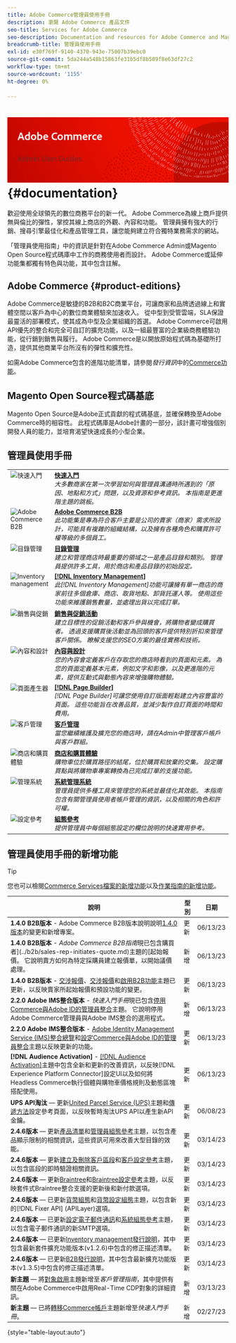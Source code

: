 ```yaml
---
title: Adobe Commerce管理員使用手冊
description: 瀏覽 Adobe Commerce 產品文件
seo-title: Services for Adobe Commerce
seo-description: Documentation and resources for Adobe Commerce and Magento Open Source users working in the Admin.
breadcrumb-title: 管理員使用手冊
exl-id: e30f769f-9140-4370-943e-75007b39ebc0
source-git-commit: 5da244a548b15863fe31b5df8b509f8e63df27c2
workflow-type: tm+mt
source-wordcount: '1155'
ht-degree: 0%

---
```


# <!-- use banner as heading -->![管理檔案](./assets/banner-user-home.png) {#documentation}

歡迎使用全球領先的數位商務平台的新一代。 Adobe Commerce為線上商戶提供無與倫比的彈性，掌控其線上商店的外觀、內容和功能。 管理員擁有強大的行銷、搜尋引擎最佳化和產品管理工具，讓您能夠建立符合獨特業務需求的網站。

「管理員使用指南」中的資訊是針對在Adobe Commerce Admin或Magento Open Source程式碼庫中工作的商務使用者而設計。 Adobe Commerce或延伸功能集都獨有特色與功能，其中包含註解。

## Adobe Commerce {#product-editions}

Adobe Commerce是敏捷的B2B和B2C商業平台，可讓商家和品牌透過線上和實體空間以客戶為中心的數位商業體驗來加速收入。 從中型到受管雲端，SLA保證最靈活的部署模式，使其成為中型及企業組織的首選。 Adobe Commerce可啟用API優先的整合和完全可自訂的擴充功能，以及一組最豐富的企業級商務體驗功能，從行銷到銷售與履行。 Adobe Commerce是以開放原始程式碼為基礎所打造，提供其他商業平台所沒有的彈性和擴充性。

如需Adobe Commerce包含的進階功能清單，請參閱&#x200B;_發行資訊_&#x200B;中的[Commerce功能](https://experienceleague.adobe.com/docs/commerce-operations/release/features.html?lang=en)。

## Magento Open Source程式碼基底

Magento Open Source是Adobe正式貢獻的程式碼基底，並確保轉換至Adobe Commerce時的相容性。 此程式碼庫是Adobe計畫的一部分，該計畫可增強個別開發人員的能力，並培育渴望快速成長的小型企業。

## 管理員使用手冊

<table>
<tr>
   <td valign="top" width="60px">
       <img alt="快速入門" src="./assets/icon-lightbulb.svg" width="40" height="40" /></td>
   <td valign="top">
   <a href="https://experienceleague.adobe.com/docs/commerce-admin/start/guide-overview.html"><strong>快速入門</strong></a>
    <div>
    <em>大多數商家在第一次學習如何與管理員溝通時所遇到的「原因、地點和方式」問題，以及資源和參考資訊。 本指南是更進階主題的跳板。</em>
    <br> </div>
  </td>
  </tr>
<tr>
  <td valign="top">
      <img alt="Adobe Commerce B2B" src="./assets/icon-building.svg" width="40" height="40"/></td>
   <td valign="top"><a href="https://experienceleague.adobe.com/docs/commerce-admin/b2b/guide-overview.html"><strong>Adobe Commerce B2B</strong></a>
    <div><em>此功能集是專為符合客戶主要是公司的賣家（商家）需求所設計，可能具有複雜的組織結構，以及擁有各種角色和購買許可權等級的多個員工。</em>
    <br></div>
  </td>
</tr>
<tr>
  <td valign="top">
    <img alt="目錄管理" src="./assets/icon-shop.svg" width="40" height="40"/></td>
   <td valign="top"><a href="https://experienceleague.adobe.com/docs/commerce-admin/catalog/guide-overview.html"><strong>目錄管理</strong></a>
    <div><em>建立和管理商店時最重要的領域之一是產品目錄和類別。 管理員提供許多工具，用於商店和產品目錄的初始設定。</em>
    <br></div>
  </td>
    </tr>
<tr>
    <td valign="top">
       <img alt="Inventory management" src="./assets/icon-transfer.svg" width="40" height="40"/></td>
   <td valign="top"><a href="https://experienceleague.adobe.com/docs/commerce-admin/inventory/guide-overview.html"> <strong>[!DNL Inventory Management]</strong></a>
    <div><em>此[!DNL Inventory Management]功能可讓擁有單一商店的商家前往多個倉庫、商店、取貨地點、卸貨託運人等。 使用這些功能來維護銷售數量，並處理出貨以完成訂單。</em></div>
  </td>
</tr>
<tr>
    <td valign="top">
       <img alt="銷售與促銷" src="./assets/icon-labels.svg" width="40" height="40"/></td>
   <td valign="top"><a href="https://experienceleague.adobe.com/docs/commerce-admin/marketing/guide-overview.html"> <strong>銷售與促銷活動</strong></a>
    <div><em>建立目標性的促銷活動和客戶參與機會，將購物者變成購買者。 透過支援購買後活動並為回頭的客戶提供特別折扣來管理客戶關係。 瞭解支援您的SEO方案的最佳實務和技術。</em></div>
  </td>
</tr>
<tr>
    <td valign="top">
       <img alt="內容和設計" src="./assets/icon-color-wheel.svg" width="40" height="40"/></td>
   <td valign="top"><a href="https://experienceleague.adobe.com/docs/commerce-admin/content-design/guide-overview.html"> <strong>內容與設計</strong></a>
    <div><em>您的內容會定義客戶在存取您的商店時看到的頁面和元素。 為您的頁面定義基本元素，例如文字和影像，以及更進階的元素，提供互動式與動態內容來增強購物體驗。</em></div>
  </td>
</tr>
<tr>
    <td valign="top">
       <img alt="頁面產生器" src="./assets/icon-web-pages.svg" width="40" height="40"/></td>
   <td valign="top"><a href="https://experienceleague.adobe.com/docs/commerce-admin/page-builder/guide-overview.html"> <strong>[!DNL Page Builder]</strong></a>
    <div><em>[!DNL Page Builder]可讓您使用自訂版面輕鬆建立內容豐富的頁面。 這些功能旨在改善品質，並減少製作自訂頁面的時間和費用。</em></div>
  </td>
</tr>
<tr>
    <td valign="top">
       <img alt="客戶管理" src="./assets/icon-demographic.svg" width="40" height="40"/></td>
   <td valign="top"><a href="https://experienceleague.adobe.com/docs/commerce-admin/customers/guide-overview.html"> <strong>客戶管理</strong></a>
    <div><em>當您繼續維護及擴充您的商店時，請在Admin中管理客戶帳戶與客戶群組。</em></div>
  </td>
</tr>
<tr>
    <td valign="top">
       <img alt="商店和購買體驗" src="./assets/icon-shopping-cart.svg" width="40" height="40"/></td>
   <td valign="top"><a href="https://experienceleague.adobe.com/docs/commerce-admin/stores-sales/guide-overview.html"> <strong>商店和購買體驗</strong></a>
    <div><em>購物車位於購買路徑的結尾，位於購買和放棄的交集。 設定購買點與將購物車專案轉換為已完成訂單的支援功能。</em></div>
  </td>
</tr>
<tr>
    <td valign="top">
       <img alt="管理系統" src="./assets/icon-globe-grid.svg" width="40" height="40"/></td>
   <td valign="top"><a href="https://experienceleague.adobe.com/docs/commerce-admin/systems/guide-overview.html"> <strong>系統管理系統</strong></a>
    <div><em>管理員提供多種工具來管理您的系統並最佳化其效能。 本指南包含有關管理員使用者帳戶管理的資訊，以及相關的角色和許可權。</em></div>
  </td>
</tr>
<tr>
    <td valign="top">
       <img alt="設定參考" src="./assets/icon-settings.svg" width="40" height="40"/></td>
   <td valign="top"><a href="https://experienceleague.adobe.com/docs/commerce-admin/config/guide-overview.html"> <strong>組態參考</strong></a>
    <div><em>提供管理員中每個組態設定的欄位說明的快速實用參考。</em></div>
  </td>
</tr>
</table>

## 管理員使用手冊的新增功能

>[!TIP]
>
>您也可以檢閱[Commerce Services檔案的新增功能](https://experienceleague.adobe.com/docs/commerce/user-guides/home.html#what%E2%80%99s-new)以及[作業指南的新增功能](https://experienceleague.adobe.com/docs/commerce-operations/operational-guides/home.html#what%E2%80%99s-new)。

| 說明 | 型別 | 日期 |
| ----------- | ---- | ---- |
| **1.4.0 B2B版本** - Adobe Commerce B2B版本說明說明[1.4.0版本](../b2b/release-notes.md#b2b-v140)的變更和新增專案。 | 更新 | 06/13/23 |
| **1.4.0 B2B版本** - _Adobe Commerce B2B指南_&#x200B;現已包含購買者](../b2b/sales-rep-initiates-quote.md)主題的[起始報價。 它說明賣方如何為特定採購員建立報價單，以開始議價處理。 | 新增 | 06/13/23 |
| **1.4.0 B2B版本** - [交涉報價](../b2b/quote-price-negotiation.md)、[交涉報價](../b2b/quotes.md)和[啟用B2B功能](../b2b/enable-basic-features.md)主題已更新，以反映賣家所起始報價和預設功能的變更。 | 更新 | 06/13/23 |
| **2.2.0 Adobe IMS整合版本** - _快速入門手冊_&#x200B;現已包含[停用Commerce與Adobe ID的管理員整合](../getting-started/adobe-ims-disable.md)主題。 它說明停用Adobe Commerce管理員與Adobe IMS整合的選用程式。 | 新增 | 06/13/23 |
| **2.2.0 Adobe IMS整合版本** - [Adobe Identity Management Service (IMS)整合總覽](../getting-started/adobe-ims-integration-overview.md)和[設定Commerce與Adobe ID的管理員整合](../getting-started/adobe-ims-config.md)主題以反映更新的功能。 | 更新 | 06/13/23 |
| **[!DNL Audience Activation]** - [[!DNL Audience Activation]](../customers/audience-activation.md)主題中包含全新和更新的改善資訊，以反映[!DNL Experience Platform Connector]設定UI以及如何將Headless Commerce執行個體與購物車價格規則及動態區塊搭配使用。 | 更新 | 06/13/23 |
| **UPS API淘汰** — 更新[United Parcel Service (UPS)](../stores-purchase/ups.md)主題和[傳遞方法](../configuration-reference/sales/delivery-methods.md#ups)設定參考頁面，以反映暫時淘汰UPS API以產生新API金鑰。 | 更新 | 06/08/23 |
| **2.4.6版本** — 更新[產品清單](../catalog/products-list.md)和[管理員組態參考](../configuration-reference/advanced/admin.md)主題，以包含產品顯示限制的相關資訊，這些資訊可用來改善大型目錄的效能。 | 更新 | 03/14/23 |
| **2.4.6版本** — 更新[建立及刪除客戶區段](../customers/customer-segment-create.md)和[客戶設定參考](../configuration-reference/customers/customer-configuration.md)主題，以包含區段的即時驗證相關資訊。 | 更新 | 03/14/23 |
| **2.4.6版本** — 更新[Braintree](../stores-purchase/braintree.md)和[Braintree設定參考](../configuration-reference/sales/braintree.md)主題，以反映套件式Braintree整合支援的更新後和新付款選項。 | 更新 | 03/14/23 |
| **2.4.6版本** — 已更新[貨幣組態](../stores-purchase/currency-configuration.md)和[貨幣設定組態](../configuration-reference/general/currency-setup.md)主題，以包含新的[!DNL Fixer API] (APILayer)選項。 | 更新 | 03/14/23 |
| **2.4.6版本** — 已更新[設定電子郵件通訊](../systems/email-communications.md)和[系統組態參考](../configuration-reference/advanced/system.md#uicontrol-mail-sending-settings)主題，以包含電子郵件通訊的新SMTP選項。 | 更新 | 03/14/23 |
| **2.4.6版本** — 已更新[Inventory management發行說明](../inventory-management/release-notes.md)，其中包含最新套件擴充功能版本(v1.2.6)中包含的修正描述清單。 | 更新 | 03/14/23 |
| **2.4.6版本** — 已更新[B2B發行說明](../b2b/release-notes.md)，其中包含最新擴充功能版本(v1.3.5)中包含的修正描述清單。 | 更新 | 03/14/23 |
| **新主題** — 將[對象啟用](../getting-started/commerce-account-transfer.md)主題新增至&#x200B;_客戶管理指南_，其中提供有關在Adobe Commerce中啟用Real-Time CDP對象的詳細資訊。 | 新增 | 03/13/23 |
| **新主題** — 已將[轉移Commerce帳戶](../getting-started/commerce-account-transfer.md)主題新增至&#x200B;_快速入門手冊_。 | 新增 | 02/27/23 |

{style="table-layout:auto"}
